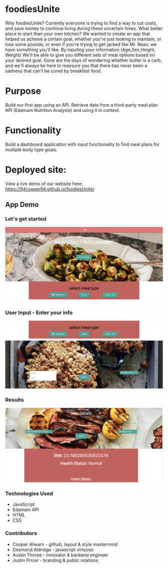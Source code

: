 # foodiesUnite

Why foodiesUnite? Currently everyone is trying to find a way to cut costs, and save money to continue living during these uncertain times. What better place to start than your own kitchen? We wanted to create an app that helped us acheive a certain goal, whether you're just looking to maintain, or lose some pounds, or even if you're trying to get jacked like Mr. Bean, we have something you'll like. By inputing your information (Age,Sex,Height, Weight) We'll be able to give you different sets of meal options based on your desired goal. Gone are the days of wondering whether butter is a carb, and we'll always be here to reassure you that there has never been a sadness that can't be cured by breakfast food.

# Purpose
Build our first app using an API. Retrieve data from a third-party meal plan API (Edamam Nutrition Analysis) and using it in context.

# Functionality
Build a dashboard application with input functionality to find meal plans for multiple body type goals.

# Deployed site: 
View a live demo of our website here: https://94cooper94.github.io/foodiesUnite/

## App Demo
### Let's get started 
![User Input](media/GET.PNG)

### User Input - Enter your info 
![User Input](media/USER.PNG)

### Results 
![User Input](media/RESULTS.PNG)




### Technologies Used 
- JavaScript
- Edamam API
- HTML
- CSS

### Contributors
- Cooper Ahearn - github, layout & style mastermind
- Desmond Aldridge - javascript virtuoso
- Austin Thorpe - innovator & backend engineer
- Justin Pricer - branding & public relations